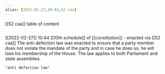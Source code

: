 ```yaml
---
alias: [2022-02-27,10:44,52 caa]
---
```

[[52 caa]]
table of content
```toc
```

[[2022-02-27]] 10:44
[[10th schedule]] of [[constitution]] - enacted via [[52 caa]]
The anti-defection law was enacted to ensure that a party member does not violate the mandate of the party and in case he does so, he will lose his membership of the House. The law applies to both Parliament and state assemblies.
```query
"anti defection law"
```